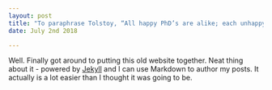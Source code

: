 ```yaml
---
layout: post
title: "To paraphrase Tolstoy, “All happy PhD’s are alike; each unhappy PhD is unhappy in its own way."
date: July 2nd 2018

---
```


Well. Finally got around to putting this old website together. Neat thing about it - powered by [Jekyll](http://jekyllrb.com) and I can use Markdown to author my posts. It actually is a lot easier than I thought it was going to be.
